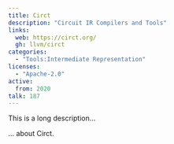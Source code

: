```yaml
---
title: Circt
description: "Circuit IR Compilers and Tools"
links:
  web: https://circt.org/
  gh: llvm/circt
categories:
  - "Tools:Intermediate Representation"
licenses:
  - "Apache-2.0"
active:
  from: 2020
talk: 187
---
```


This is a long description...
<!--more-->
... about Circt.
